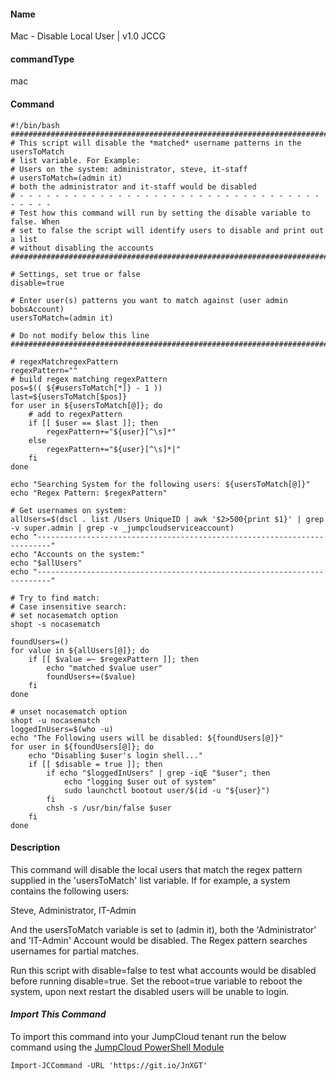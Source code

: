 #### Name

Mac - Disable Local User | v1.0 JCCG

#### commandType

mac

#### Command

```
#!/bin/bash
################################################################################
# This script will disable the *matched* username patterns in the usersToMatch
# list variable. For Example:
# Users on the system: administrator, steve, it-staff
# usersToMatch=(admin it)
# both the administrator and it-staff would be disabled
# - - - - - - - - - - - - - - - - - - - - - - - - - - - - - - - - - - - - - - -
# Test how this command will run by setting the disable variable to false. When
# set to false the script will identify users to disable and print out a list
# without disabling the accounts
################################################################################

# Settings, set true or false
disable=true

# Enter user(s) patterns you want to match against (user admin bobsAccount)
usersToMatch=(admin it)

# Do not modify below this line
################################################################################

# regexMatchregexPattern
regexPattern=""
# build regex matching regexPattern
pos=$(( ${#usersToMatch[*]} - 1 ))
last=${usersToMatch[$pos]}
for user in ${usersToMatch[@]}; do
    # add to regexPattern
    if [[ $user == $last ]]; then
        regexPattern+="${user}[^\s]*"
    else
        regexPattern+="${user}[^\s]*|"
    fi
done

echo "Searching System for the following users: ${usersToMatch[@]}"
echo "Regex Pattern: $regexPattern"

# Get usernames on system:
allUsers=$(dscl . list /Users UniqueID | awk '$2>500{print $1}' | grep -v super.admin | grep -v _jumpcloudserviceaccount)
echo "-------------------------------------------------------------------------"
echo "Accounts on the system:"
echo "$allUsers"
echo "-------------------------------------------------------------------------"

# Try to find match:
# Case insensitive search:
# set nocasematch option
shopt -s nocasematch

foundUsers=()
for value in ${allUsers[@]}; do
    if [[ $value =~ $regexPattern ]]; then
        echo "matched $value user"
        foundUsers+=($value)
    fi
done

# unset nocasematch option
shopt -u nocasematch
loggedInUsers=$(who -u)
echo "The Following users will be disabled: ${foundUsers[@]}"
for user in ${foundUsers[@]}; do
    echo "Disabling $user's login shell..."
    if [[ $disable = true ]]; then
        if echo "$loggedInUsers" | grep -iqE "$user"; then
            echo "logging $user out of system"
            sudo launchctl bootout user/$(id -u "${user}")
        fi
        chsh -s /usr/bin/false $user
    fi
done
```

#### Description

This command will disable the local users that match the regex pattern supplied in the 'usersToMatch' list variable. If for example, a system contains the following users:

Steve, Administrator, IT-Admin

And the usersToMatch variable is set to (admin it), both the 'Administrator' and 'IT-Admin' Account would be disabled. The Regex pattern searches usernames for partial matches.

Run this script with disable=false to test what accounts would be disabled before running disable=true. Set the reboot=true variable to reboot the system, upon next restart the disabled users will be unable to login.

#### *Import This Command*

To import this command into your JumpCloud tenant run the below command using the [JumpCloud PowerShell Module](https://github.com/TheJumpCloud/support/wiki/Installing-the-JumpCloud-PowerShell-Module)

```
Import-JCCommand -URL 'https://git.io/JnXGT'
```
